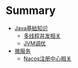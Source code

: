 # Summary

* [Java基础知识]()
  * [多线程并发相关](JavaBaseInfo/多线程并发相关.md)
  * [JVM调优](JavaBaseInfo/JVM调优.md)
* [微服务]()
  * [Nacos注册中心相关](MicroService/Nacos.md)

